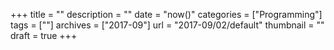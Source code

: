 +++
title = ""
description = ""
date = "now()"
categories = ["Programming"]
tags = [""]
archives = ["2017-09"]
url = "2017-09/02/default"
thumbnail = ""
draft = true
+++
